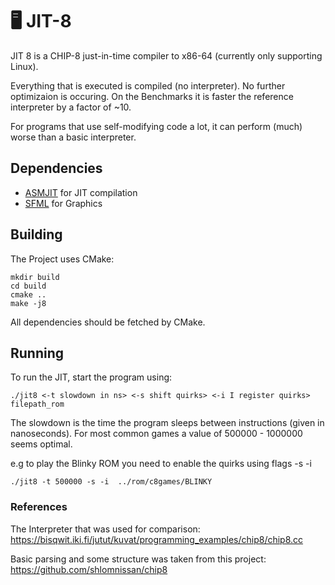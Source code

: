 # 🖥️ JIT-8 

JIT 8 is a CHIP-8 just-in-time compiler to x86-64 (currently only supporting Linux).

Everything that is executed is compiled (no interpreter). No further optimizaion is occuring.
On the Benchmarks it is faster the reference interpreter by a factor of ~10.

For programs that use self-modifying code a lot, it can perform (much) worse than a basic interpreter.

## Dependencies

* [ASMJIT](https://asmjit.com/) for JIT compilation
* [SFML](https://www.sfml-dev.org/) for Graphics

## Building

The Project uses CMake:

```
mkdir build
cd build
cmake ..
make -j8
```

All dependencies should be fetched by CMake.

## Running
To run the JIT, start the program using:

```
./jit8 <-t slowdown in ns> <-s shift quirks> <-i I register quirks> filepath_rom
```

The slowdown is the time the program sleeps between instructions (given in nanoseconds).
For most common games a value of 500000 - 1000000 seems optimal.



e.g to play the Blinky ROM you need to enable the quirks using flags -s -i

```
./jit8 -t 500000 -s -i  ../rom/c8games/BLINKY
```

### References

The Interpreter that was used for comparison:
https://bisqwit.iki.fi/jutut/kuvat/programming_examples/chip8/chip8.cc

Basic parsing and some structure was taken from this project:
https://github.com/shlomnissan/chip8
